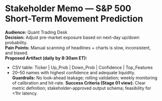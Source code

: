 # Stakeholder Memo — S&P 500 Short-Term Movement Prediction

**Audience:** Quant Trading Desk  
**Decision:** Adjust pre-market exposure based on next-day up/down probability.  
**Pain Points:** Manual scanning of headlines + charts is slow, inconsistent, and biased.  
**Proposed Artifact (daily by 8:30am ET):**
- CSV table: Ticker | Up_Prob | Down_Prob | Confidence | Top_Features
- 20–50 names with highest confidence and adequate liquidity.
**Guardrails:** No look-ahead leakage; rolling validation; weekly monitoring of calibration and hit-rate.
**Success Criteria (Stage 01 view):** Clear metric definition; stakeholder-approved output schema; feasibility for <1hr latency.

